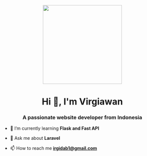 <p align="center">
  <img width="250" src="https://i.giphy.com/KgGjiK6hcxb1IGA8ga.webp">
</p>


<h1 align="center">Hi 👋, I'm Virgiawan</h1>
<h3 align="center">A passionate website developer from Indonesia</h3>

- 🌱 I’m currently learning **Flask and Fast API**

- 💬 Ask me about **Laravel**

- 📫 How to reach me **irgidab1@gmail.com**




<!--
**ari-hacks/ari-hacks** is a ✨ _special_ ✨ repository because its `README.md` (this file) appears on your GitHub profile.

Here are some ideas to get you started:

- 🔭 I’m currently working on ...
- 🌱 I’m currently learning ...
- 👯 I’m looking to collaborate on ...
- 🤔 I’m looking for help with ...
- 💬 Ask me about ...
- 📫 How to reach me: ...
- 😄 Pronouns: ...
- ⚡ Fun fact: ...
-->

